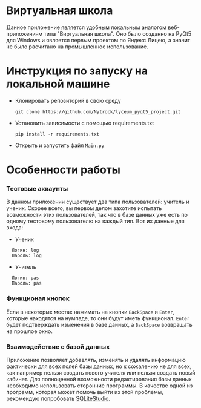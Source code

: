 # Виртуальная школа
Данное приложение является удобным локальным аналогом веб-приложениям типа "Виртуальная школа". Оно было созданно на PyQt5 для Windows и является первым проектом по Яндекс.Лицею, а значит не было расчитано на промышленное использование.

# Инструкция по запуску на локальной машине

 - Клонировать репозиторий в свою среду
	```shell
	git clone https://github.com/Nytrock/lyceum_pyqt5_project.git
	```

 - Установить зависимости с помощью requirements.txt
	```shell
	pip install -r requirements.txt
	```
  
 - Открыть и запустить файл `Main.py`

# Особенности работы

###  Тестовые аккаунты
В данном приложении существует два типа пользователей: учитель и ученик. Скорее всего, вы первом делом захотите испытать возможности этих пользователей, так что в базе данных уже есть по одному тестовому пользователю на каждый тип. Вот их данные для входа:
  - Ученик
  ```shell
    Логин: log
	Пароль: log
  ```
  
  - Учитель
  ```shell
    Логин: pas
	Пароль: pas
  ```
 
###  Функционал кнопок
Если в некоторых местах нажимать на кнопки `BackSpace` и `Enter`, которые находятся на нумпаде, то они будут иметь функционал. `Enter` будет подтверждать изменения в базе данных, а `BackSpace` возвращать на прошлое окно.

###  Взаимодействие с базой данных
Приложение позволяет добавлять, изменять и удалять информацию фактически для всех полей базы данных, но к сожалению не для всех, как например нельзя создать нового учителя или нельзя создать новый кабинет. Для полноценной возможности редактирования базы данных необходимо использовать сторонние программы. В качестве одной из программ, которая может помочь выйти из этой проблемы, рекомендую попробовать [SQLiteStudio](https://sqlitestudio.pl/).
